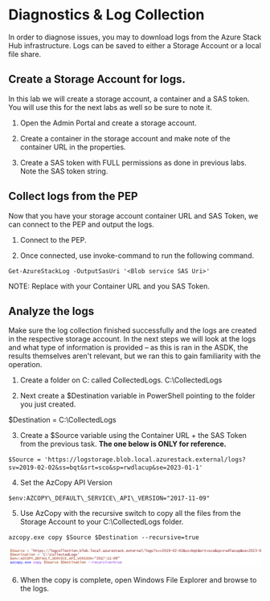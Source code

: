 # Diagnostics & Log Collection

In order to diagnose issues, you may to download logs from the Azure Stack Hub infrastructure. Logs can be saved to either a Storage Account or a local file share.

## Create a Storage Account for logs.

In this lab we will create a storage account, a container and a SAS token. You will use this for the next labs as well so be sure to note it.

1. Open the Admin Portal and create a storage account.


2. Create a container in the storage account and make note of the container URL in the properties.


3. Create a SAS token with FULL permissions as done in previous labs. Note the SAS token string.

## Collect logs from the PEP

Now that you have your storage account container URL and SAS Token, we can connect to the PEP and output the logs.

1. Connect to the PEP.


2. Once connected, use invoke-command to run the following command.

```
Get-AzureStackLog -OutputSasUri '<Blob service SAS Uri>'
```
 NOTE: Replace <Blob service SAS Uri> with your Container URL and you SAS Token.

## Analyze the logs

Make sure the log collection finished successfully and the logs are created in the respective storage account. In the next steps we will look at the logs and what type of information is provided – as this is ran in the ASDK, the results themselves aren't relevant, but we ran this to gain familiarity with the operation.

1. Create a folder on C: called CollectedLogs. C:\CollectedLogs


2. Next create a $Destination variable in PowerShell pointing to the folder you just created.

 $Destination = C:\CollectedLogs


3. Create a $Source variable using the Container URL + the SAS Token from the previous task. **The one below is ONLY for reference.**

```
$Source = 'https://logstorage.blob.local.azurestack.external/logs?sv=2019-02-02&ss=bqt&srt=sco&sp=rwdlacup&se=2023-01-1'
```

4. Set the AzCopy API Version

```
$env:AZCOPY\_DEFAULT\_SERVICE\_API\_VERSION="2017-11-09"
```

5. Use AzCopy with the recursive switch to copy all the files from the Storage Account to your C:\CollectedLogs folder.

```
azcopy.exe copy $Source $Destination --recursive=true
```

![](images/Picture1.png)

6. When the copy is complete, open Windows File Explorer and browse to the logs.